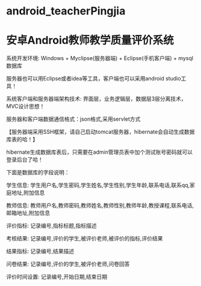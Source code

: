 # android_teacherPingjia
# 安卓Android教师教学质量评价系统

系统开发环境: Windows + Myclipse(服务器端) + Eclipse(手机客户端) + mysql数据库

服务器也可以用Eclipse或者idea等工具，客户端也可以采用android studio工具！

系统客户端和服务器端架构技术: 界面层，业务逻辑层，数据层3层分离技术，MVC设计思想！

服务器和客户端数据通信格式：json格式,采用servlet方式

【服务器端采用SSH框架，请自己启动tomcat服务器，hibernate会自动生成数据库表的哈！】

hibernate生成数据库表后，只需要在admin管理员表中加个测试账号密码就可以登录后台了哈！

下面是数据库的字段说明：

学生信息: 学生用户名,学生密码,学生姓名,学生性别,学生年龄,联系电话,联系qq,家庭地址,附加信息

教师信息: 教师用户名,教师密码,教师姓名,教师性别,教师年龄,教授课程,联系电话,邮箱地址,附加信息

评价指标: 记录编号,指标标题,指标描述

考核结果: 记录编号,评价的学生,被评价老师,被评价的指标,评价结果

结果指标: 记录编号,结果描述

问卷结果: 记录编号,评价的学生,被评价老师,问卷回答

评价时间设置: 记录编号,开始日期,结束日期
